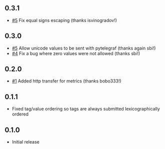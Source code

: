 ## 0.3.1
- [#5](https://github.com/paksu/pytelegraf/pull/6) Fix equal signs escaping (thanks isvinogradov!)
## 0.3.0
- [#5](https://github.com/paksu/pytelegraf/pull/5) Allow unicode values to be sent with pytelegraf (thanks again sbi!)
- [#4](https://github.com/paksu/pytelegraf/pull/4) Fix a bug where zero values were not allowed (thanks sbi!)
## 0.2.0
- [#1](https://github.com/paksu/pytelegraf/pull/1) Added http transfer for metrics (thanks bobo333!)

## 0.1.1
- Fixed tag/value ordering so tags are always submitted lexicographically ordered

## 0.1.0
- Initial release
